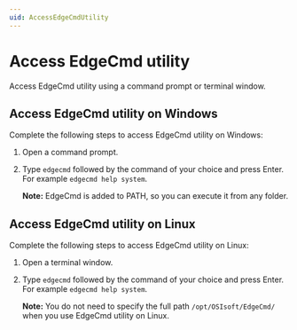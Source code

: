 ```yaml
---
uid: AccessEdgeCmdUtility
---
```


# Access EdgeCmd utility

Access EdgeCmd utility using a command prompt or terminal window.

## Access EdgeCmd utility on Windows

Complete the following steps to access EdgeCmd utility on Windows:

1. Open a command prompt.
2. Type `edgecmd` followed by the command of your choice and press Enter.<br> For example `edgecmd help system`.

   **Note:** EdgeCmd is added to PATH, so you can execute it from any folder.

## Access EdgeCmd utility on Linux

Complete the following steps to access EdgeCmd utility on Linux:

1. Open a terminal window.
2. Type `edgecmd` followed by the command of your choice and press Enter.<br> For example `edgecmd help system`.

   **Note:** You do not need to specify the full path `/opt/OSIsoft/EdgeCmd/` when you use EdgeCmd utility on Linux.
